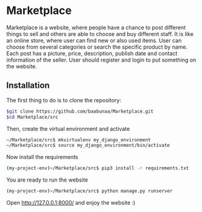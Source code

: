 # Marketplace

Marketplace is a website, where people have a chance to post different things to sell
and others are able to choose and buy different staff. It is like an online store,
where user can find new or also used items. User can choose from several categories
or search the specific product by name. Each post has a picture, price, description,
publish date and contact information of the seller. User should register and login to put
something on the website.

## Installation

The first thing to do is to clone the repository:

```bash
$git clone https://github.com/baabunaa/Marketplace.git
$cd Marketplace/src
```

Then, create the virtual environment and activate

```bash
~/Marketplace/src$ mkvirtualenv my_django_environment
~/Marketplace/src$ source my_django_environment/bin/activate
```

Now install the requirements

```bash
(my-project-env)~/Marketplace/src$ pip3 install -r requirements.txt
```

You are ready to run the website

```bash
(my-project-env)~/Marketplace/src$ python manage.py runserver
```

Open http://127.0.0.1:8000/ and enjoy the website :)
